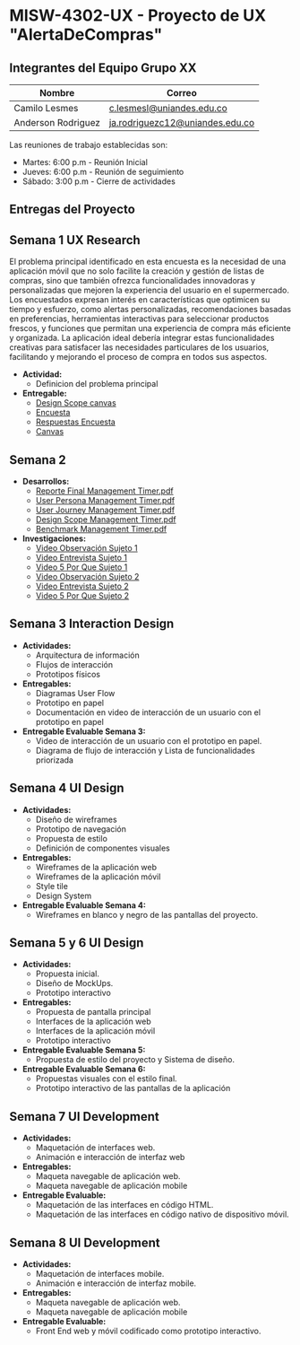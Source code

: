 # MISW-4302-UX - Proyecto de UX "AlertaDeCompras"

## Integrantes del Equipo Grupo XX

| Nombre             | Correo                         |
|--------------------|--------------------------------|
| Camilo Lesmes | c.lesmesl@uniandes.edu.co |
| Anderson Rodriguez | ja.rodriguezc12@uniandes.edu.co |


Las reuniones de trabajo establecidas son:

* Martes: 6:00 p.m - Reunión Inicial
* Jueves: 6:00 p.m - Reunión de seguimiento 
* Sábado: 3:00 p.m - Cierre de actividades 

## Entregas del Proyecto

## Semana 1 UX Research
El problema principal identificado en esta encuesta es la necesidad de una aplicación móvil que no solo facilite la creación y gestión de listas de compras, sino que también ofrezca funcionalidades innovadoras y personalizadas que mejoren la experiencia del usuario en el supermercado. Los encuestados expresan interés en características que optimicen su tiempo y esfuerzo, como alertas personalizadas, recomendaciones basadas en preferencias, herramientas interactivas para seleccionar productos frescos, y funciones que permitan una experiencia de compra más eficiente y organizada. La aplicación ideal debería integrar estas funcionalidades creativas para satisfacer las necesidades particulares de los usuarios, facilitando y mejorando el proceso de compra en todos sus aspectos.

- **Actividad:** 
  - Definicion del problema principal
- **Entregable:**
  - [Design Scope canvas](https://miro.com/app/board/uXjVKqwph9g=/?share_link_id=576963829179)
  - [Encuesta](https://forms.gle/y3bL1WCkfeZseenC7)
  - [Respuestas Encuesta](https://docs.google.com/spreadsheets/d/1inBKybhgKkDbejxYmKWY0NywMjPWOkSb9bs_Pc5POCA/edit?usp=sharing)
  - [Canvas](https://miro.com/app/board/uXjVKqw88vY=/?share_link_id=344638653691)

## Semana 2
- **Desarrollos:**
  - [Reporte Final Management Timer.pdf](https://github.com/user-attachments/files/16655262/Reporte.Final.Management.Timer.pdf)
  - [User Persona Management Timer.pdf](https://github.com/user-attachments/files/16655263/User.Persona.Management.Timer.pdf)
  - [User Journey Management Timer.pdf](https://github.com/user-attachments/files/16655265/User.Journey.Management.Timer.pdf)
  - [Design Scope Management Timer.pdf](https://github.com/user-attachments/files/16655266/Design.Scope.Management.Timer.pdf)
  - [Benchmark Management Timer.pdf](https://github.com/user-attachments/files/16655267/Benchmark.Management.Timer.pdf)
- **Investigaciones:**
  - [Video Observación Sujeto 1](https://www.youtube.com/watch?v=u33i0YCilas)
  - [Video Entrevista Sujeto 1](https://www.youtube.com/watch?v=r07NTEumK-A)
  - [Video 5 Por Que Sujeto 1](https://www.youtube.com/watch?v=_3KAsgt4sX4)
  - [Video Observación Sujeto 2](https://www.youtube.com/watch?v=wMhP1t5qCwE)
  - [Video Entrevista Sujeto 2](https://www.youtube.com/watch?v=B1r6aNALgt4)
  - [Video 5 Por Que Sujeto 2](https://www.youtube.com/watch?v=Rn4KrC1qYQA)

## Semana 3 Interaction Design
- **Actividades:**
  - Arquitectura de información
  - Flujos de interacción
  - Prototipos físicos
- **Entregables:**
  - Diagramas User Flow
  - Prototipo en papel
  - Documentación en video de interacción de un usuario con el prototipo en papel
- **Entregable Evaluable Semana 3:**
  - Video de interacción de un usuario con el prototipo en papel.
  - Diagrama de flujo de interacción y Lista de funcionalidades priorizada

## Semana 4 UI Design
- **Actividades:**
  - Diseño de wireframes
  - Prototipo de navegación
  - Propuesta de estilo
  - Definición de componentes visuales
- **Entregables:**
  - Wireframes de la aplicación web
  - Wireframes de la aplicación móvil
  - Style tile
  - Design System
- **Entregable Evaluable Semana 4:**
  - Wireframes en blanco y negro de las pantallas del proyecto.

## Semana 5 y 6 UI Design
- **Actividades:**
  - Propuesta inicial.
  - Diseño de MockUps.
  - Prototipo interactivo
- **Entregables:**
  - Propuesta de pantalla principal
  - Interfaces de la aplicación web
  - Interfaces de la aplicación móvil
  - Prototipo interactivo
- **Entregable Evaluable Semana 5:**
  - Propuesta de estilo del proyecto y Sistema de diseño.
- **Entregable Evaluable Semana 6:**
  - Propuestas visuales con el estilo final.
  - Prototipo interactivo de las pantallas de la aplicación

## Semana 7 UI Development
- **Actividades:**
  - Maquetación de interfaces web.
  - Animación e interacción de interfaz web
- **Entregables:**
  - Maqueta navegable de aplicación web.
  - Maqueta navegable de aplicación mobile
- **Entregable Evaluable:**
  - Maquetación de las interfaces en código HTML.
  - Maquetación de las interfaces en código nativo de dispositivo móvil.

## Semana 8 UI Development
- **Actividades:**
  - Maquetación de interfaces mobile.
  - Animación e interacción de interfaz mobile.
- **Entregables:**
  - Maqueta navegable de aplicación web.
  - Maqueta navegable de aplicación mobile
- **Entregable Evaluable:**
  - Front End web y móvil codificado como prototipo interactivo.
